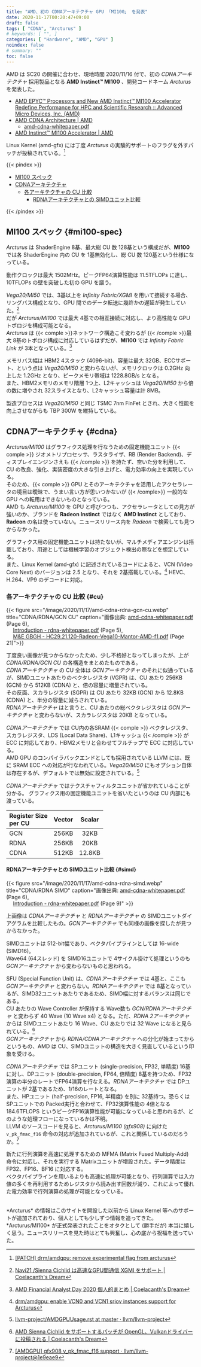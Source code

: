 ```yaml
---
title: "AMD、初の CDNAアーキテクチャ GPU 「MI100」 を発表"
date: 2020-11-17T00:20:47+09:00
draft: false
tags: [ "CDNA", "Arcturus" ]
# keywords: [ "", ]
categories: [ "Hardware", "AMD", "GPU" ]
noindex: false
# summary: ""
toc: false
---
```


AMD は SC20 の開催に合わせ、現地時間 2020/11/16 付で、初の *CDNAアーキテクチャ* 採用製品となる **AMD Instinct™ MI100** 、開発コードネーム *Arcturus* を発表した。  

 * [AMD EPYC™ Processors and New AMD Instinct™ MI100 Accelerator Redefine Performance for HPC and Scientific Research :: Advanced Micro Devices, Inc. (AMD)](https://ir.amd.com/news-events/press-releases/detail/980/amd-epyc-processors-and-new-amd-instinct-mi100)
 * [AMD CDNA Architecture | AMD](https://www.amd.com/en/technologies/cdna)
   * [amd-cdna-whitepaper.pdf](https://www.amd.com/system/files/documents/amd-cdna-whitepaper.pdf)
 * [AMD Instinct™ MI100 Accelerator | AMD](https://www.amd.com/en/products/server-accelerators/instinct-mi100)

Linux Kernel (amd-gfx) には丁度 *Arcturus* の実験的サポートのフラグを外すパッチが投稿されている。[^arcturus-stable]  

{{< pindex >}}

 * [MI100 スペック](#mi100-spec)
 * [CDNAアーキテクチャ](#cdna)
   * [各アーキテクチャの CU 比較](#cu)
      * [RDNAアーキテクチャとの SIMDユニット比較](#simd)

{{< /pindex >}}

[^arcturus-stable]: [[PATCH] drm/amdgpu: remove experimental flag from arcturus](https://lists.freedesktop.org/archives/amd-gfx/2020-November/056158.html)

## MI100 スペック {#mi100-spec}

*Arcturus* は ShaderEngine 8基、最大総 CU 数 128基という構成だが、**MI100** では各 ShaderEngine 内の CU を 1基無効化し、総 CU 数 120基という仕様になっている。  

動作クロックは最大 1502MHz。ピークFP64演算性能は 11.5TFLOPs に達し、10TFLOPs の壁を突破した初の GPU を謳う。  

*Vega20/MI50* では、3基以上を *Infinity Fabric/XGMI* を用いて接続する場合、リングバス構成となり、GPU 間でのデータ転送に幾許かの遅延が発生していた。[^if-xgmi]  
だが *Arcturus/MI100* では最大 4基での相互接続に対応し、より高性能な GPU トポロジを構成可能となる。  
*Arcturus* は {{< comple >}}ネットワーク構造こそ変わるが {{< /comple >}}最大 8基のトポロジ構成に対応しているはずだが、**MI100** では *Infinity Fabric Link* が 3本となっている。[^exa]  

[^exa]: [AMD Financial Analyst Day 2020 個人的まとめ | Coelacanth's Dream](/posts/2020/03/06/amd-financial-analyst-day-2020/#3rd-gen-infinity-architecturue)
[^if-xgmi]: [Navi21 /Sienna Cichlid は高速なGPU間通信 XGMI をサポート | Coelacanth's Dream](/posts/2020/07/17/navi21-sienna_cichlid-support-xgmi/)

メモリバス幅は HBM2 4スタック (4096-bit)、容量は最大 32GB、ECCサポート、という点は *Vega20/MI50* と変わらないが、メモリクロックは 0.2GHz 向上した 1.2GHz となり、ピークメモリ帯域は 1228.8GB/s となる。  
また、HBM2メモリのメモリ階層 1つ上、L2キャッシュは *Vega20/MI50* から倍の数に増やされ 32スライスとなり、L2キャッシュ容量は計 8MB。  

製造プロセスは *Vega20/MI50* と同じ TSMC 7nm FinFet とされ、大きく性能を向上させながらも TBP 300W を維持している。  

## CDNAアーキテクチャ {#cdna}

*Arcturus/MI100* はグラフィクス処理を行なうための固定機能ユニット {{< comple >}} ジオメトリプロセッサ、ラスタライザ、RB (Render Backend)、ディスプレイエンジンさえも {{< /comple >}} を持たず、空いた分を利用して、CU の改良、強化、実装密度の大きな引き上げと、電力効率の向上を実現している。  
そのため、{{< comple >}} GPU とそのアーキテクチャを活用したアクセラレータの境目は曖昧で、うまい言い方が思いつかないが {{< /comple>}} 一般的な GPU への転用はできないものとなっている。  
AMD も *Arcturus/MI100* を GPU と呼びつつも、アクセラレータとしての見方が強いのか、ブランドを **Radeon Instinct** ではなく **AMD Instinct** としており、**Radeon** の名は使っていない。ニュースリリース内を *Radeon* で検索しても見つからなかった。  

グラフィクス用の固定機能ユニットは持たないが、マルチメディアエンジンは搭載しており、用途としては機械学習のオブジェクト検出の際などを想定している。  
また、Linux Kernel (amd-gfx) に記述されているコードによると、VCN (Video Core Next) のバージョンは 2.5 となり、それを 2基搭載している。[^arcturus-vcn2_5] HEVC、H.264、VP9 のデコードに対応。  

[^arcturus-vcn2_5]: [drm/amdgpu: enable VCN0 and VCN1 sriov instances support for Arcturus](https://cgit.freedesktop.org/~agd5f/linux/commit/drivers/gpu/drm/amd?h=amd-staging-drm-next&id=ab5999dea06945f1f7b00bc20c23ab045afa74af)


### 各アーキテクチャの CU 比較 {#cu}

{{< figure src="/image/2020/11/17/amd-cdna-rdna-gcn-cu.webp" title="CDNA/RDNA/GCN CU" caption="画像出典: [amd-cdna-whitepaper.pdf](https://www.amd.com/system/files/documents/amd-cdna-whitepaper.pdf) (Page 6), <br>&emsp; [Introduction - rdna-whitepaper.pdf](https://www.amd.com/system/files/documents/rdna-whitepaper.pdf) (Page 5), <br>&emsp; [M&E GBGH - HC29.21.120-Radeon-Vega10-Mantor-AMD-f1.pdf](https://www.hotchips.org/wp-content/uploads/hc_archives/hc29/HC29.21-Monday-Pub/HC29.21.10-GPU-Gaming-Pub/HC29.21.120-Radeon-Vega10-Mantor-AMD-f1.pdf) (Page 21)">}}

丁度良い画像が見つからなかったため、少し不格好となってしまったが、上が *CDNA/RDNA/GCN CU* の各構造をまとめたものである。  
*CDNAアーキテクチャ* の CU 全体は *GCNアーキテクチャ* のそれに似通っているが、SIMDユニットあたりのベクタレジスタ (VGPR) は、CU あたり 256KB (GCN) から 512KB (CDNA) と、倍の容量に増量されている。  
その反面、スカラレジスタ (SGPR) は CU あたり 32KB (GCN) から 12.8KB (CDNA) と、半分の容量に減らされている。  
*RDNAアーキテクチャ* はと言うと、CU あたりの総ベクタレジスタは *GCNアーキテクチャ* と変わらないが、スカラレジスタは 20KB となっている。  

*CDNAアーキテクチャ* では CU内の各SRAM {{< comple >}} ベクタレジスタ、スカラレジスタ、LDS (Local Data Share)、L1キャッシュ {{< /comple >}} が ECC に対応しており、HBM2メモリと合わせてフルチップで ECC に対応している。  
AMD GPU のコンパイラバックエンドとしても採用されている LLVM には、既に SRAM ECC への対応が行なわれている。*Vega20/MI50* にもオプション自体は存在するが、デフォルトでは無効に設定されている。[^llvm-sram-ecc]  

[^llvm-sram-ecc]: [llvm-project/AMDGPUUsage.rst at master · llvm/llvm-project](https://github.com/llvm/llvm-project/blob/master/llvm/docs/AMDGPUUsage.rst)

*CDNAアーキテクチャ* ではテクスチャフィルタユニットが省かれていることが分かる。 グラフィクス用の固定機能ユニットを省いたというのは CU 内部にも渡っている。  

| Register Size <br> per CU | Vector | Scalar |
| :-- | :--: | :--: |
| GCN | 256KB | 32KB |
| RDNA | 256KB | 20KB |
| CDNA | 512KB | 12.8KB |

#### RDNAアーキテクチャとの SIMDユニット比較 {#simd}

{{< figure src="/image/2020/11/17/amd-cdna-rdna-simd.webp" title="CDNA/RDNA SIMD" caption="画像出典: [amd-cdna-whitepaper.pdf](https://www.amd.com/system/files/documents/amd-cdna-whitepaper.pdf) (Page 6), <br>&emsp; [Introduction - rdna-whitepaper.pdf](https://www.amd.com/system/files/documents/rdna-whitepaper.pdf) (Page 9)" >}}

上画像は *CDNAアーキテクチャ* と *RDNAアーキテクチャ* の SIMDユニットダイアグラムを比較したもの。*GCNアーキテクチャ* でも同様の画像を探したが見つからなかった。  

SIMDユニットは 512-bit幅であり、ベクタパイプラインとしては 16-wide (SIMD16)。  
Wave64 (64スレッド) を SIMD16ユニットで 4サイクル掛けて処理というのも *GCNアーキテクチャ* から変わらないものと思われる。  

SFU (Special Function Unit) は、*CDNAアーキテクチャ* では 4基と、ここも *GCNアーキテクチャ* と変わらない。*RDNAアーキテクチャ* では 8基となっているが、SIMD32ユニットあたりであるため、SIMD幅に対するバランスは同じである。  
CU あたりの Wave Controller が保持する Wave数も *GCN/RDNAアーキテクチャ* と変わらず 40 Wave (10 Wave x4) となる。ただ、*RDNA 2アーキテクチャ* からは SIMDユニットあたり 16 Wave、CU あたりでは 32 Wave になると見られている。[^rdna_2-wave]  
*GCNアーキテクチャ* から *RDNA/CDNAアーキテクチャ* への分化が始まってからというもの、AMD は CU、SIMDユニットの構造を大きく見直しているという印象を受ける。  


[^rdna_2-wave]: [AMD Sienna Cichlid をサポートするパッチが OpenGL、Vulkanドライバーに投稿される | Coelacanth's Dream](/posts/2020/06/09/amd-sienna-cichlid-oss-umd/#wavefront-16)

*CDNAアーキテクチャ* では SPユニット (single-precision, FP32, 単精度) 16基に対し、DPユニット (double-precision, FP64, 倍精度) 8基を持つため、FP32演算の半分のレートでFP64演算を行なえる。*RDNAアーキテクチャ* では DPユニットが 2基であるため、1/16のレートとなる。  
また、HPユニット (half-precision, FP16, 半精度) を別に 32基持つ。恐らくは SPユニットでの Packed実行と合わせて、FP32演算性能の 4倍となる 184.6TFLOPS というピークFP16演算性能が可能になっていると思われるが、どのような処理フローになっているかは不明。  
LLVM のソースコードを見ると、*Arcturus/MI100 (gfx908)* に向けた `v_pk_fmac_f16` 命令の対応が追加されているが、これと関係しているのだろうか。[^llvm-pk_fmac_f16]  

[^llvm-pk_fmac_f16]: [[AMDGPU] gfx908 v_pk_fmac_f16 support · llvm/llvm-project@1e9eae9](https://github.com/llvm/llvm-project/commit/1e9eae95afab696c7eefa04b102ca4422612c96b)

新たに行列演算を高速に処理するための MFMA (Matrix Fused Multiply-Add) 命令に対応し、それを実行する Matrixユニットが増設された。データ精度は FP32、FP16、BF16 に対応する。  
ベクタパイプラインを用いるよりも高速に処理が可能となり、行列演算では入力値の多くを再利用するためレジスタから読み出す回数が減り、これによって優れた電力効率で行列演算の処理が可能となっている。  


<br>
*Arcturus* の情報はこのサイトを開設した以前から Linux Kernel 等へのサポートが追加されており、個人としても少しずつ情報を追ってきた。  
*Arcturus/MI100* が正式発表されたことをオタクとして (勝手だが) 本当に嬉しく思う。ニュースリリースを見た時はとても興奮し、心の底から祝福を送っていた。  

